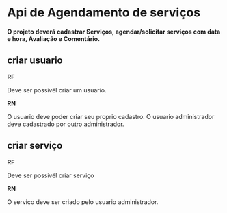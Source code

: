 # Api de Agendamento de serviços

**O projeto deverá cadastrar Serviços, agendar/solicitar serviços com data e hora, Avaliação e Comentário.**


## criar usuario

**RF**

Deve ser possivél criar um usuario.


**RN**

O usuario deve poder criar seu proprio cadastro.
O usuario administrador deve cadastrado por outro administrador.

## criar serviço

**RF**

Deve ser possivél criar serviço


**RN**

O serviço deve ser criado pelo usuario administrador.




